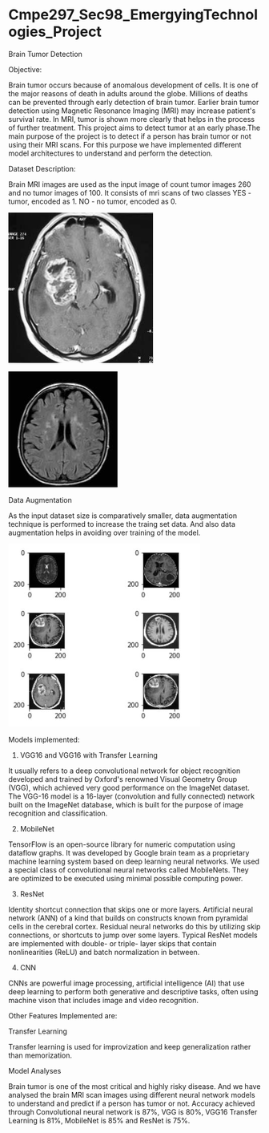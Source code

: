 # Cmpe297_Sec98_EmergyingTechnologies_Project

Brain Tumor Detection

Objective:

Brain tumor occurs because of anomalous development of cells. It is one of the major reasons of death in adults around the globe. Millions of deaths can be prevented through early detection of brain tumor. Earlier brain tumor detection using Magnetic Resonance Imaging (MRI) may increase patient's survival rate. In MRI, tumor is shown more clearly that helps in the process of further treatment. This project aims to detect tumor at an early phase.The main purpose of the project is to detect if a person has brain tumor or not using their MRI scans. For this purpose we have implemented different model architectures to understand and perform the detection.

Dataset Description:

Brain MRI images are used as the input image of count tumor images 260 and no tumor images of 100. It consists of mri scans of two classes
YES - tumor, encoded as 1.
NO - no tumor, encoded as 0.

![MRI Scan with Tumor](https://github.com/yagnapriyad/Cmpe297_Sec98_EmergyingTechnologies_Project/blob/master/Images/Y17.jpg)


![MRI Scan with No Tumor](https://github.com/yagnapriyad/Cmpe297_Sec98_EmergyingTechnologies_Project/blob/master/Images/17%20no.jpg)

Data Augmentation

As the input dataset size is comparatively smaller, data augmentation technique is performed to increase the traing set data. And also data augmentation helps in avoiding over training of the model. 


![Some of the data augmented images](https://github.com/yagnapriyad/Cmpe297_Sec98_EmergyingTechnologies_Project/blob/master/Images/DataAugmentedImages.JPG)

Models implemented:

1. VGG16 and VGG16 with Transfer Learning

It usually refers to a deep convolutional network for object recognition developed and trained by Oxford's renowned Visual Geometry Group (VGG), which achieved very good performance on the ImageNet dataset.
The VGG-16 model is a 16-layer (convolution and fully connected) network built on the ImageNet database, which is built for the purpose of image recognition and classification.

2. MobileNet

TensorFlow is an open-source library for numeric computation using dataflow graphs. It was developed by Google brain team as a proprietary machine learning system based on deep learning neural networks.
We used a special class of convolutional neural networks called MobileNets. They are optimized to be executed using minimal possible computing power.

3. ResNet

Identity shortcut connection that skips one or more layers. Artificial neural network (ANN) of a kind that builds on constructs known from pyramidal cells in the cerebral cortex. Residual neural networks do this by utilizing skip connections, or shortcuts to jump over some layers. Typical ResNet models are implemented with double- or triple- layer skips that contain nonlinearities (ReLU) and batch normalization in between.

4. CNN

CNNs are powerful image processing, artificial intelligence (AI) that use deep learning to perform both generative and descriptive tasks, often using machine vison that includes image and video recognition.

Other Features Implemented are:

Transfer Learning

Transfer learning is used for improvization and keep generalization rather than memorization.

Model Analyses

Brain tumor is one of the most critical and highly risky disease. And we have analysed the brain MRI scan images using different neural network models to understand and predict if a person has tumor or not. Accuracy achieved through Convolutional neural network is 87%, VGG is 80%, VGG16 Transfer Learning is 81%, MobileNet is 85% and ResNet is 75%.

